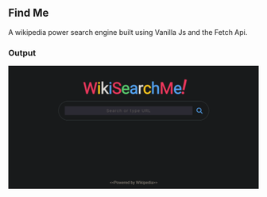 ## Find Me

A wikipedia power search engine built using Vanilla Js and the Fetch Api.

### Output

![](./wikisearchme.png)
